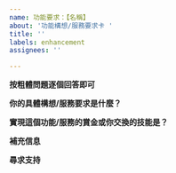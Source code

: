 ```yaml
---
name: 功能要求：【名稱】
about: '功能構想/服務要求卡 '
title: ''
labels: enhancement
assignees: ''

---
```


**按粗體問題逐個回答即可**


**你的具體構想/服務要求是什麼？**
<!-- 在下面回答，並清晰準確描述這個功能的作用。-->


**實現這個功能/服務的賞金或你交換的技能是？**
<!-- 在下面回答金額或你所提供的技能。 -->


**補充信息**
<!-- 如果有任何需要補充的信息，請在下面填寫，比如參考資料或類似功能。 -->


**尋求支持**
<!-- 只要有一百個大姆指react，就可以成為高優先項目，在這裡呼叫一下支持 -->
